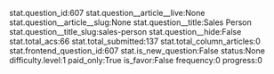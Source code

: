 stat.question_id:607
stat.question__article__live:None
stat.question__article__slug:None
stat.question__title:Sales Person
stat.question__title_slug:sales-person
stat.question__hide:False
stat.total_acs:66
stat.total_submitted:137
stat.total_column_articles:0
stat.frontend_question_id:607
stat.is_new_question:False
status:None
difficulty.level:1
paid_only:True
is_favor:False
frequency:0
progress:0
